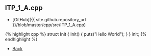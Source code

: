 ## ITP_1_A.cpp

- [GitHub]({{ site.github.repository_url }}/blob/master/cpp/src/ITP_1_A.cpp)

{% highlight cpp %}
struct Init { Init() { puts("Hello World"); } } init;
{% endhighlight %}

- [Back](../..)

